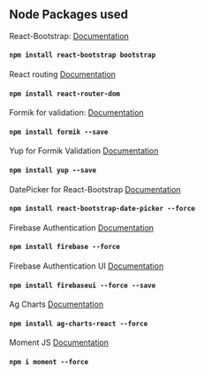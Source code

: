 ## Node Packages used
React-Bootstrap: [Documentation](https://react-bootstrap.netlify.app/docs/forms/validation)

#### `npm install react-bootstrap bootstrap`

React routing [Documentation](https://github.com/remix-run/react-router/tree/dev/examples)

#### `npm install react-router-dom`

Formik for validation: [Documentation](https://formik.org/docs/overview)

#### `npm install formik --save`

Yup for Formik Validation [Documentation](https://github.com/jquense/yup)

#### `npm install yup --save`

DatePicker for React-Bootstrap [Documentation](https://github.com/pushtell/react-bootstrap-date-picker)

#### `npm install react-bootstrap-date-picker --force`

Firebase Authentication [Documentation](https://firebase.google.com/docs/web/setup#available-libraries)

#### `npm install firebase --force`

Firebase Authentication UI [Documentation](https://firebase.google.com/docs/web/setup#available-libraries)

#### `npm install firebaseui --force --save`

Ag Charts [Documentation](https://charts.ag-grid.com/react/quick-start/)

#### `npm install ag-charts-react --force`

Moment JS [Documentation](https://momentjs.com/docs/)

#### `npm i moment --force`